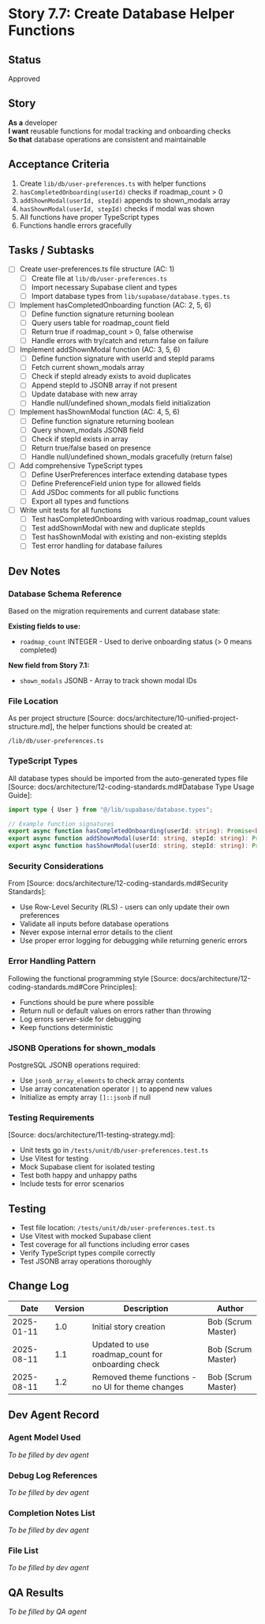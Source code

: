 # Story 7.7: Create Database Helper Functions

## Status

Approved

## Story

**As a** developer  
**I want** reusable functions for modal tracking and onboarding checks  
**So that** database operations are consistent and maintainable

## Acceptance Criteria

1. Create `lib/db/user-preferences.ts` with helper functions
2. `hasCompletedOnboarding(userId)` checks if roadmap_count > 0
3. `addShownModal(userId, stepId)` appends to shown_modals array
4. `hasShownModal(userId, stepId)` checks if modal was shown
5. All functions have proper TypeScript types
6. Functions handle errors gracefully

## Tasks / Subtasks

- [ ] Create user-preferences.ts file structure (AC: 1)
  - [ ] Create file at `lib/db/user-preferences.ts`
  - [ ] Import necessary Supabase client and types
  - [ ] Import database types from `lib/supabase/database.types.ts`
- [ ] Implement hasCompletedOnboarding function (AC: 2, 5, 6)
  - [ ] Define function signature returning boolean
  - [ ] Query users table for roadmap_count field
  - [ ] Return true if roadmap_count > 0, false otherwise
  - [ ] Handle errors with try/catch and return false on failure
- [ ] Implement addShownModal function (AC: 3, 5, 6)
  - [ ] Define function signature with userId and stepId params
  - [ ] Fetch current shown_modals array
  - [ ] Check if stepId already exists to avoid duplicates
  - [ ] Append stepId to JSONB array if not present
  - [ ] Update database with new array
  - [ ] Handle null/undefined shown_modals field initialization
- [ ] Implement hasShownModal function (AC: 4, 5, 6)
  - [ ] Define function signature returning boolean
  - [ ] Query shown_modals JSONB field
  - [ ] Check if stepId exists in array
  - [ ] Return true/false based on presence
  - [ ] Handle null/undefined shown_modals gracefully (return false)
- [ ] Add comprehensive TypeScript types
  - [ ] Define UserPreferences interface extending database types
  - [ ] Define PreferenceField union type for allowed fields
  - [ ] Add JSDoc comments for all public functions
  - [ ] Export all types and functions
- [ ] Write unit tests for all functions
  - [ ] Test hasCompletedOnboarding with various roadmap_count values
  - [ ] Test addShownModal with new and duplicate stepIds
  - [ ] Test hasShownModal with existing and non-existing stepIds
  - [ ] Test error handling for database failures

## Dev Notes

### Database Schema Reference

Based on the migration requirements and current database state:

**Existing fields to use:**

- `roadmap_count` INTEGER - Used to derive onboarding status (> 0 means completed)

**New field from Story 7.1:**

- `shown_modals` JSONB - Array to track shown modal IDs

### File Location

As per project structure [Source: docs/architecture/10-unified-project-structure.md], the helper functions should be created at:

```
/lib/db/user-preferences.ts
```

### TypeScript Types

All database types should be imported from the auto-generated types file [Source: docs/architecture/12-coding-standards.md#Database Type Usage Guide]:

```typescript
import type { User } from "@/lib/supabase/database.types";

// Example function signatures
export async function hasCompletedOnboarding(userId: string): Promise<boolean>;
export async function addShownModal(userId: string, stepId: string): Promise<boolean>;
export async function hasShownModal(userId: string, stepId: string): Promise<boolean>;
```

### Security Considerations

From [Source: docs/architecture/12-coding-standards.md#Security Standards]:

- Use Row-Level Security (RLS) - users can only update their own preferences
- Validate all inputs before database operations
- Never expose internal error details to the client
- Use proper error logging for debugging while returning generic errors

### Error Handling Pattern

Following the functional programming style [Source: docs/architecture/12-coding-standards.md#Core Principles]:

- Functions should be pure where possible
- Return null or default values on errors rather than throwing
- Log errors server-side for debugging
- Keep functions deterministic

### JSONB Operations for shown_modals

PostgreSQL JSONB operations required:

- Use `jsonb_array_elements` to check array contents
- Use array concatenation operator `||` to append new values
- Initialize as empty array `[]::jsonb` if null

### Testing Requirements

[Source: docs/architecture/11-testing-strategy.md]:

- Unit tests go in `/tests/unit/db/user-preferences.test.ts`
- Use Vitest for testing
- Mock Supabase client for isolated testing
- Test both happy and unhappy paths
- Include tests for error scenarios

## Testing

- Test file location: `/tests/unit/db/user-preferences.test.ts`
- Use Vitest with mocked Supabase client
- Test coverage for all functions including error cases
- Verify TypeScript types compile correctly
- Test JSONB array operations thoroughly

## Change Log

| Date       | Version | Description                                       | Author             |
| ---------- | ------- | ------------------------------------------------- | ------------------ |
| 2025-01-11 | 1.0     | Initial story creation                            | Bob (Scrum Master) |
| 2025-08-11 | 1.1     | Updated to use roadmap_count for onboarding check | Bob (Scrum Master) |
| 2025-08-11 | 1.2     | Removed theme functions - no UI for theme changes | Bob (Scrum Master) |

## Dev Agent Record

### Agent Model Used

_To be filled by dev agent_

### Debug Log References

_To be filled by dev agent_

### Completion Notes List

_To be filled by dev agent_

### File List

_To be filled by dev agent_

## QA Results

_To be filled by QA agent_
